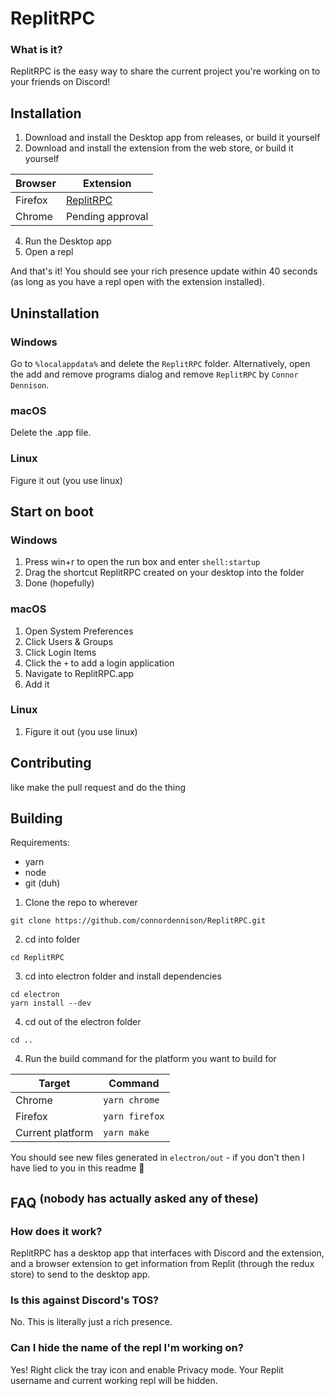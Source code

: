 # ReplitRPC

### What is it?

ReplitRPC is the easy way to share the current project you're working on to your friends on Discord!

## Installation

1. Download and install the Desktop app from releases, or build it yourself
2. Download and install the extension from the web store, or build it yourself

| Browser | Extension                                                              |
| ------- | ---------------------------------------------------------------------- |
| Firefox | [ReplitRPC](https://addons.mozilla.org/en-GB/firefox/addon/replit-rpc) |
| Chrome  | Pending approval                                                       |

4. Run the Desktop app
5. Open a repl

And that's it! You should see your rich presence update within 40 seconds (as long as you have a repl open with the extension installed).

## Uninstallation

### Windows

Go to `%localappdata%` and delete the `ReplitRPC` folder.
Alternatively, open the add and remove programs dialog and remove `ReplitRPC` by `Connor Dennison`.

### macOS

Delete the .app file.

### Linux

Figure it out (you use linux)

## Start on boot

### Windows

1. Press win+r to open the run box and enter `shell:startup`
2. Drag the shortcut ReplitRPC created on your desktop into the folder
3. Done (hopefully)

### macOS

1. Open System Preferences
2. Click Users & Groups
3. Click Login Items
4. Click the `+` to add a login application
5. Navigate to ReplitRPC.app
6. Add it

### Linux

1. Figure it out (you use linux)

## Contributing

like make the pull request and do the thing

## Building

Requirements:

- yarn
- node
- git (duh)

1. Clone the repo to wherever

```
git clone https://github.com/connordennison/ReplitRPC.git
```

2. cd into folder

```
cd ReplitRPC
```

3. cd into electron folder and install dependencies

```
cd electron
yarn install --dev
```

4. cd out of the electron folder

```
cd ..
```

4. Run the build command for the platform you want to build for

| Target           | Command        |
| ---------------- | -------------- |
| Chrome           | `yarn chrome`  |
| Firefox          | `yarn firefox` |
| Current platform | `yarn make`    |

You should see new files generated in `electron/out` - if you don't then I have lied to you in this readme 🙈

## FAQ <sup>(nobody has actually asked any of these)</sup>

### How does it work?

ReplitRPC has a desktop app that interfaces with Discord and the extension, and a browser extension to get information from Replit (through the redux store) to send to the desktop app.

### Is this against Discord's TOS?

No. This is literally just a rich presence.

### Can I hide the name of the repl I'm working on?

Yes! Right click the tray icon and enable Privacy mode. Your Replit username and current working repl will be hidden.
